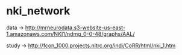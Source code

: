 # nki_network

data -> http://mrneurodata.s3-website-us-east-1.amazonaws.com/NKI1/ndmg_0-0-48/graphs/AAL/

study -> http://fcon_1000.projects.nitrc.org/indi/CoRR/html/nki_1.htm

